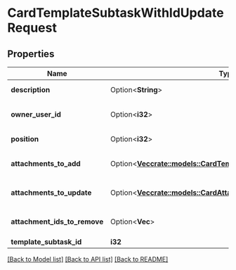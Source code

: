 # CardTemplateSubtaskWithIdUpdateRequest

## Properties

Name | Type | Description | Notes
------------ | ------------- | ------------- | -------------
**description** | Option<**String**> | A subtask description. | [optional]
**owner_user_id** | Option<**i32**> | A user id of the assignee. | [optional]
**position** | Option<**i32**> | The subtask position. | [optional]
**attachments_to_add** | Option<[**Vec<crate::models::CardTemplateAttachmentCreateRequest>**](CardTemplateAttachmentCreateRequest.md)> | A list of attachments to add. | [optional]
**attachments_to_update** | Option<[**Vec<crate::models::CardAttachmentWithIdUpdateRequest>**](CardAttachmentWithIdUpdateRequest.md)> | A list of attachments to update. | [optional]
**attachment_ids_to_remove** | Option<**Vec<i32>**> | A list of attachments to remove. | [optional]
**template_subtask_id** | **i32** |  | 

[[Back to Model list]](../README.md#documentation-for-models) [[Back to API list]](../README.md#documentation-for-api-endpoints) [[Back to README]](../README.md)


